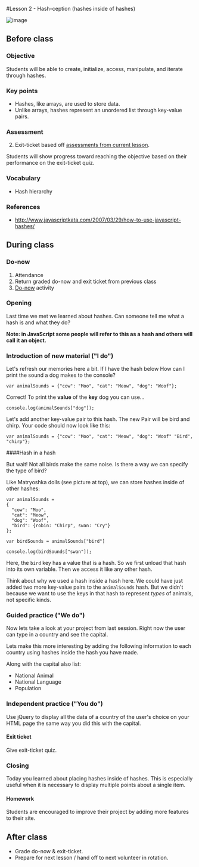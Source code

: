 #Lesson 2 - Hash-ception (hashes inside of hashes)

![image](http://i.imgur.com/FWOuXvf.jpg)

## Before class

### Objective

Students will be able to create, initialize, access, manipulate, and iterate through hashes.

### Key points

* Hashes, like arrays, are used to store data.
* Unlike arrays, hashes represent an unordered list through key-value pairs.


### Assessment

2. Exit-ticket based off [assessments from current lesson](assessments/).

Students will show progress toward reaching the objective based on their performance on the exit-ticket quiz.

### Vocabulary

* Hash hierarchy

### References

* http://www.javascriptkata.com/2007/03/29/how-to-use-javascript-hashes/

## During class

### Do-now

1. Attendance
2. Return graded do-now and exit ticket from previous class
3. [Do-now](do_now/) activity

### Opening

Last time we met we learned about hashes. Can someone tell me what a hash is and what they do?

**Note: in JavaScript some people will refer to this as a hash and others will call it an object.**

### Introduction of new material ("I do")

Let's refresh our memories here a bit. If I have the hash below How can I print the sound a dog makes to the console?

```
var animalSounds = {"cow": "Moo", "cat": "Meow", "dog": "Woof"};
```
Correct! To print the **value** of the **key** dog you can use...

```
console.log(animalSounds["dog"]);
``` 
Let's add another key-value pair to this hash. The new Pair will be bird and chirp. Your code should now look like this:

```
var animalSounds = {"cow": "Moo", "cat": "Meow", "dog": "Woof" "Bird", "chirp"};
```

####Hash in a hash

But wait! Not all birds make the same noise. Is there a way we can specify the type of bird?
 
Like Matryoshka dolls (see picture at top), we can store hashes inside of other hashes:

```
var animalSounds = 
{
  "cow": "Moo", 
  "cat": "Meow", 
  "dog": "Woof",
  "bird": {robin: "Chirp", swan: "Cry"}
};

var birdSounds = animalSounds["bird"]

console.log(birdSounds["swan"]); 
```

Here, the `bird` key has a value that is a hash. So we first unload that hash into its own variable. Then we access it like any other hash.

Think about why we used a hash inside a hash here. We could have just added two more key-value pairs to the `animalSounds` hash. But we didn't because we want to use the keys in that hash to represent *types* of animals, not specific kinds.

### Guided practice ("We do")

Now lets take a look at your project from last session. Right now the user can type in a country and see the capital.

Lets make this more interesting by adding the following information to each country using hashes inside the hash you have made.

Along with the capital also list:

* National Animal
* National Language
* Population 

### Independent practice ("You do")

Use jQuery to display all the data of a country of the user's choice on your HTML page the same way you did this with the capital. 

#### Exit ticket

Give exit-ticket quiz.

### Closing

Today you learned about placing hashes inside of hashes. This is especially useful when it is necessary to display multiple points about a single item.

#### Homework

Students are encouraged to improve their project by adding more features to their site. 

## After class

* Grade do-now & exit-ticket. 
* Prepare for next lesson / hand off to next volunteer in rotation.
